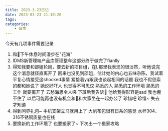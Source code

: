 ```yaml
---
title: 2023.3.23日记
date: 2023-03-23 21:10:20
tags:
categories:
    - 日常
---
```


今天有几项事件需要记录
1. 和🐑下午休息时间漫步在"花海" 
2. IDMS新管理端产品库管理整车这部分终于做完了fianlly
3. 得知我要和邵姐轮岗，要去新的项目组，在L那里我表现的很淡然，听他说完这个消息就径直离开了
回来也没见到邵姐，估计她的内心也五味杂陈，我试着平复心情接受这shocked事情
紧接着yq跟我也谈起相同的话题 我也不假思索的都和她说了 她说好吓人 也觉得不可思议
熟悉的人 熟悉的工作环境 熟悉的工作 就要离开了 云愁海思令人嗟
下班后我告诉🐑 他给我得形容是sad 我也绷不住了
以后可能再也没有机会和🐑和大家坐在一起办公了
珍惜吧 珍惜~
失去才知道
4. 得到问界礼包~
手机支架立马就用上了
大帆布包很有日系的感觉
水杯304、316不锈钢质量也在线
5. 要换新的工作环境了 也要搬家了~
下次出一个搬家攻略